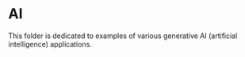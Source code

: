 # AI  
This folder is dedicated to examples of various generative AI (artificial intelligence) applications.

